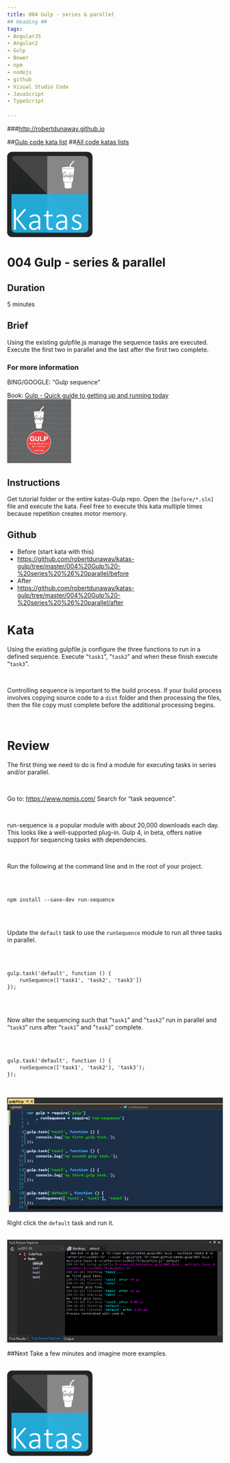 ```yaml
---
title: 004 Gulp - series & parallel
## Heading ##
tags: 
- AngularJS
- Angular2
- Gulp
- Bower
- npm
- nodejs
- github
- Visual Studio Code
- JavaScript
- TypeScript

---
```


###http://robertdunaway.github.io

##[Gulp code kata list](http://mycodekatas.github.io/Gulp.html)
##[All code katas lists](http://mycodekatas.github.io/)

 <img src="https://raw.githubusercontent.com/robertdunaway/katas-gulp/master/katas-Gulp-logo.png" alt="Smiley face" height="200" width="200"> 

# 004 Gulp - series & parallel

## Duration
 5 minutes

## Brief
Using the existing gulpfile.js manage the sequence tasks are executed.  Execute the first two in parallel and the last after the first two complete.

### For more information 
BING/GOOGLE: “Gulp sequence”

Book: 
[Gulp - Quick guide to getting up and running today](http://www.amazon.com/Gulp-Quick-guide-getting-running-ebook/dp/B010NXMFF6/)
<br>
<img src="https://raw.githubusercontent.com/robertdunaway/gulp-book/master/bookcoverimage.PNG" alt="Smiley face" height="150" width="150">



## Instructions
Get tutorial folder or the entire katas-Gulp repo.
Open the `[before/*.sln]` file and execute the kata.
Feel free to execute this kata multiple times because repetition creates motor memory.

## Github
 - Before (start kata with this)
  - https://github.com/robertdunaway/katas-gulp/tree/master/004%20Gulp%20-%20series%20%26%20parallel/before
 - After
  - https://github.com/robertdunaway/katas-gulp/tree/master/004%20Gulp%20-%20series%20%26%20parallel/after



# Kata

Using the existing gulpfile.js configure the three functions to run in a defined sequence.  Execute “`task1`”, “`task2`” and when these finish execute “`task3`”.

<br>

Controlling sequence is important to the build process.  If your build process involves copying source code to a `dist` folder and then processing the files, then the file copy must complete before the additional processing begins.

<br>

# Review
The first thing we need to do is find a module for executing tasks in series and/or parallel.

<br>

Go to: https://www.npmjs.com/
Search for “task sequence”.

<br>

run-sequence is a popular module with about 20,000 downloads each day.  This looks like a well-supported plug-in.  Gulp 4, in beta, offers native support for sequencing tasks with dependencies.

<br>

Run the following at the command line and in the root of your project.

<br>

```

npm install --save-dev run-sequence


```

<br>

Update the `default` task to use the `runSequence` module to run all three tasks in parallel.

<br>

```

gulp.task('default', function () {
    runSequence(['task1', 'task2', 'task3'])
});


```

<br>

Now alter the sequencing such that “`task1`” and “`task2`” run in parallel and “`task3`” runs after “`task1`” and “`task2`” complete. 

<br>

```

gulp.task('default', function () {
    runSequence(['task1', 'task2'], 'task3');
});


```

<br>

 <img src="https://raw.githubusercontent.com/robertdunaway/katas-gulp/master/004%20Gulp%20-%20series%20%26%20parallel/1.png">

<br>

Right click the `default` task and run it.

<br>

 <img src="https://raw.githubusercontent.com/robertdunaway/katas-gulp/master/004%20Gulp%20-%20series%20%26%20parallel/2.png">





##Next
Take a few minutes and imagine more examples. 

<br>

 <img src="https://raw.githubusercontent.com/robertdunaway/katas-gulp/master/katas-Gulp-logo.png" alt="Smiley face" height="200" width="200"> 